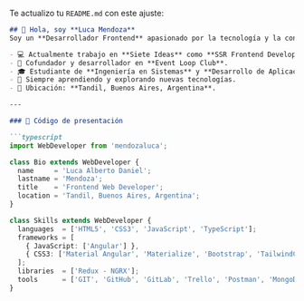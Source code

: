 
Te actualizo tu `README.md` con este ajuste:  

```md
## 👋 Hola, soy **Luca Mendoza**
Soy un **Desarrollador Frontend** apasionado por la tecnología y la construcción de soluciones web escalables y dinámicas. 

- 💻 Actualmente trabajo en **Siete Ideas** como **SSR Frontend Developer**.
- 🚀 Cofundador y desarrollador en **Event Loop Club**.
- 🎓 Estudiante de **Ingeniería en Sistemas** y **Desarrollo de Aplicaciones IT** en UNICEN.
- 🌱 Siempre aprendiendo y explorando nuevas tecnologías.
- 📌 Ubicación: **Tandil, Buenos Aires, Argentina**.

---

### 📜 Código de presentación

```typescript
import WebDeveloper from 'mendozaluca';

class Bio extends WebDeveloper {
  name     = 'Luca Alberto Daniel';
  lastname = 'Mendoza';
  title    = 'Frontend Web Developer';
  location = 'Tandil, Buenos Aires, Argentina';
}

class Skills extends WebDeveloper {
  languages  = ['HTML5', 'CSS3', 'JavaScript', 'TypeScript'];
  frameworks = [
    { JavaScript: ['Angular'] },
    { CSS3: ['Material Angular', 'Materialize', 'Bootstrap', 'TailwindCSS'] }
  ];
  libraries  = ['Redux - NGRX'];
  tools      = ['GIT', 'GitHub', 'GitLab', 'Trello', 'Postman', 'MongoDB Compass'];
}
